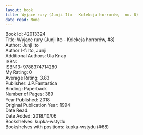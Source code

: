 ```yaml
---
layout: book
title: Wyjące rury (Junji Ito - Kolekcja horrorów,  no. 8)
date_read: None
---
```


Book Id: 42013324<br />
Title: Wyjące rury (Junji Ito - Kolekcja horrorów, #8)<br />
Author: Junji Ito<br />
Author l-f: Ito, Junji<br />
Additional Authors: Ula Knap<br />
ISBN: <br />
ISBN13: 9788374714280<br />
My Rating: 0<br />
Average Rating: 3.83<br />
Publisher: J.P.Fantastica<br />
Binding: Paperback<br />
Number of Pages: 389<br />
Year Published: 2018<br />
Original Publication Year: 1994<br />
Date Read: <br />
Date Added: 2018/10/06<br />
Bookshelves: kupka-wstydu<br />
Bookshelves with positions: kupka-wstydu (#68)<br />

